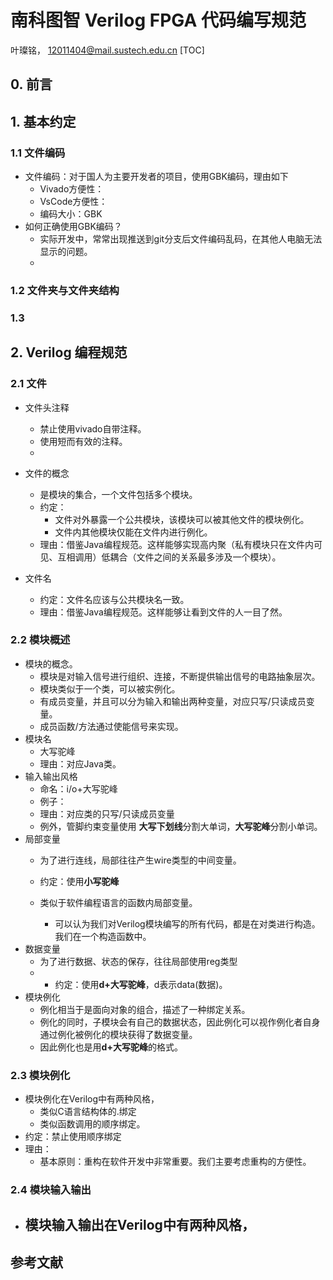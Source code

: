 # 南科图智 Verilog FPGA 代码编写规范 
叶璨铭， 12011404@mail.sustech.edu.cn
[TOC]
## 0. 前言
## 1. 基本约定
### 1.1 文件编码

- 文件编码：对于国人为主要开发者的项目，使用GBK编码，理由如下
  - Vivado方便性：
  - VsCode方便性：
  - 编码大小：GBK
- 如何正确使用GBK编码？
  - 实际开发中，常常出现推送到git分支后文件编码乱码，在其他人电脑无法显示的问题。
  - 

### 1.2 文件夹与文件夹结构


### 1.3 

## 2. Verilog 编程规范

### 2.1 文件
- 文件头注释
  - 禁止使用vivado自带注释。
  - 使用短而有效的注释。
  - 
- 文件的概念
  - 是模块的集合，一个文件包括多个模块。
  - 约定：
    - 文件对外暴露一个公共模块，该模块可以被其他文件的模块例化。
    - 文件内其他模块仅能在文件内进行例化。
  - 理由：借鉴Java编程规范。这样能够实现高内聚（私有模块只在文件内可见、互相调用）低耦合（文件之间的关系最多涉及一个模块）。

- 文件名
  - 约定：文件名应该与公共模块名一致。
  - 理由：借鉴Java编程规范。这样能够让看到文件的人一目了然。
### 2.2 模块概述

- 模块的概念。
  - 模块是对输入信号进行组织、连接，不断提供输出信号的电路抽象层次。
  - 模块类似于一个类，可以被实例化。
  - 有成员变量，并且可以分为输入和输出两种变量，对应只写/只读成员变量。
  - 成员函数/方法通过使能信号来实现。
- 模块名
  - 大写驼峰
  - 理由：对应Java类。
- 输入输出风格
  - 命名：i/o+大写驼峰
  - 例子：
  - 理由：对应类的只写/只读成员变量
  - 例外，管脚约束变量使用 **大写下划线**分割大单词，**大写驼峰**分割小单词。
- 局部变量
  - 为了进行连线，局部往往产生wire类型的中间变量。
  
  - 约定：使用**小写驼峰**
  - 类似于软件编程语言的函数内局部变量。
    - 可以认为我们对Verilog模块编写的所有代码，都是在对类进行构造。我们在一个构造函数中。
- 数据变量
  - 为了进行数据、状态的保存，往往局部使用reg类型
  - - 约定：使用**d+大写驼峰**，d表示data(数据)。
- 模块例化
  - 例化相当于是面向对象的组合，描述了一种绑定关系。
  - 例化的同时，子模块会有自己的数据状态，因此例化可以视作例化者自身通过例化被例化的模块获得了数据变量。
  - 因此例化也是用**d+大写驼峰**的格式。
### 2.3 模块例化
- 模块例化在Verilog中有两种风格，
  - 类似C语言结构体的.绑定
  - 类似函数调用的顺序绑定。
- 约定：禁止使用顺序绑定
- 理由：
  - 基本原则：重构在软件开发中非常重要。我们主要考虑重构的方便性。
  


### 2.4 模块输入输出
- 模块输入输出在Verilog中有两种风格，
  - 
## 参考文献
[^1]: 华为大规模逻辑设计指导书.pdf

[^2]: https://verilogcodingstyle.readthedocs.io/en/latest/source/1BasicSyntax_cn.html